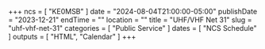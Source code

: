 +++
ncs = [ "KE0MSB" ]
date = "2024-08-04T21:00:00-05:00"
publishDate = "2023-12-21"
endTime = ""
location = ""
title = "UHF/VHF Net 31"
slug = "uhf-vhf-net-31"
categories = [ "Public Service" ]
dates = [ "NCS Schedule" ]
outputs = [ "HTML", "Calendar" ]
+++
